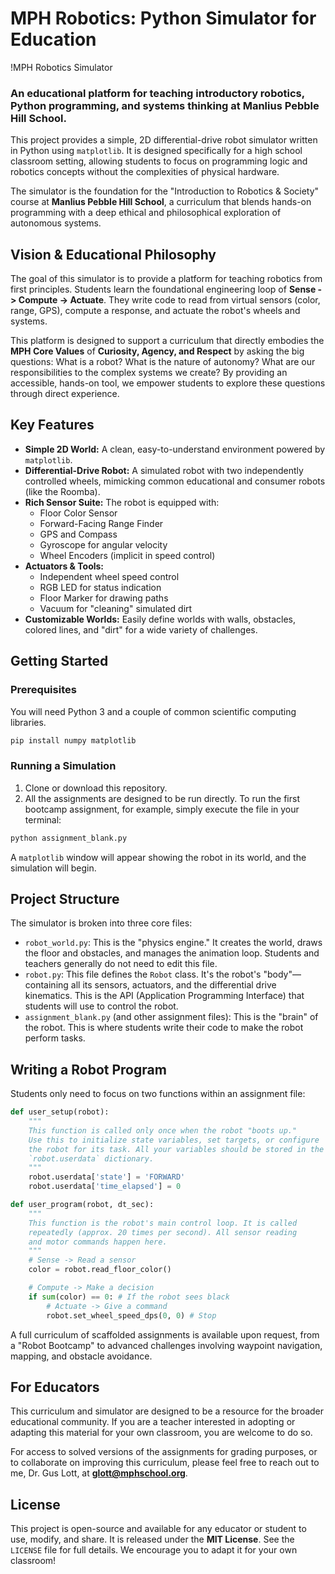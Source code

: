 # MPH Robotics: Python Simulator for Education

!MPH Robotics Simulator

### An educational platform for teaching introductory robotics, Python programming, and systems thinking at Manlius Pebble Hill School.

This project provides a simple, 2D differential-drive robot simulator written in Python using `matplotlib`. It is designed specifically for a high school classroom setting, allowing students to focus on programming logic and robotics concepts without the complexities of physical hardware.

The simulator is the foundation for the "Introduction to Robotics & Society" course at **Manlius Pebble Hill School**, a curriculum that blends hands-on programming with a deep ethical and philosophical exploration of autonomous systems.

## Vision & Educational Philosophy

The goal of this simulator is to provide a platform for teaching robotics from first principles. Students learn the foundational engineering loop of **Sense -> Compute -> Actuate**. They write code to read from virtual sensors (color, range, GPS), compute a response, and actuate the robot's wheels and systems.

This platform is designed to support a curriculum that directly embodies the **MPH Core Values** of **Curiosity, Agency, and Respect** by asking the big questions: What is a robot? What is the nature of autonomy? What are our responsibilities to the complex systems we create? By providing an accessible, hands-on tool, we empower students to explore these questions through direct experience.

## Key Features

* **Simple 2D World:** A clean, easy-to-understand environment powered by `matplotlib`.
* **Differential-Drive Robot:** A simulated robot with two independently controlled wheels, mimicking common educational and consumer robots (like the Roomba).
* **Rich Sensor Suite:** The robot is equipped with:
    * Floor Color Sensor
    * Forward-Facing Range Finder
    * GPS and Compass
    * Gyroscope for angular velocity
    * Wheel Encoders (implicit in speed control)
* **Actuators & Tools:**
    * Independent wheel speed control
    * RGB LED for status indication
    * Floor Marker for drawing paths
    * Vacuum for "cleaning" simulated dirt
* **Customizable Worlds:** Easily define worlds with walls, obstacles, colored lines, and "dirt" for a wide variety of challenges.

## Getting Started

### Prerequisites

You will need Python 3 and a couple of common scientific computing libraries.

```bash
pip install numpy matplotlib
```

### Running a Simulation

1.  Clone or download this repository.
2.  All the assignments are designed to be run directly. To run the first bootcamp assignment, for example, simply execute the file in your terminal:

```bash
python assignment_blank.py
```

A `matplotlib` window will appear showing the robot in its world, and the simulation will begin.

## Project Structure

The simulator is broken into three core files:

* `robot_world.py`: This is the "physics engine." It creates the world, draws the floor and obstacles, and manages the animation loop. Students and teachers generally do not need to edit this file.
* `robot.py`: This file defines the `Robot` class. It's the robot's "body"—containing all its sensors, actuators, and the differential drive kinematics. This is the API (Application Programming Interface) that students will use to control the robot.
* `assignment_blank.py` (and other assignment files): This is the "brain" of the robot. This is where students write their code to make the robot perform tasks.

## Writing a Robot Program

Students only need to focus on two functions within an assignment file:

```python
def user_setup(robot):
    """
    This function is called only once when the robot "boots up."
    Use this to initialize state variables, set targets, or configure
    the robot for its task. All your variables should be stored in the
    `robot.userdata` dictionary.
    """
    robot.userdata['state'] = 'FORWARD'
    robot.userdata['time_elapsed'] = 0

def user_program(robot, dt_sec):
    """
    This function is the robot's main control loop. It is called
    repeatedly (approx. 20 times per second). All sensor reading
    and motor commands happen here.
    """
    # Sense -> Read a sensor
    color = robot.read_floor_color()

    # Compute -> Make a decision
    if sum(color) == 0: # If the robot sees black
        # Actuate -> Give a command
        robot.set_wheel_speed_dps(0, 0) # Stop
```

A full curriculum of scaffolded assignments is available upon request, from a "Robot Bootcamp" to advanced challenges involving waypoint navigation, mapping, and obstacle avoidance.

## For Educators

This curriculum and simulator are designed to be a resource for the broader educational community. If you are a teacher interested in adopting or adapting this material for your own classroom, you are welcome to do so.

For access to solved versions of the assignments for grading purposes, or to collaborate on improving this curriculum, please feel free to reach out to me, Dr. Gus Lott, at **<glott@mphschool.org>**.

## License

This project is open-source and available for any educator or student to use, modify, and share. It is released under the **MIT License**. See the `LICENSE` file for full details. We encourage you to adapt it for your own classroom!